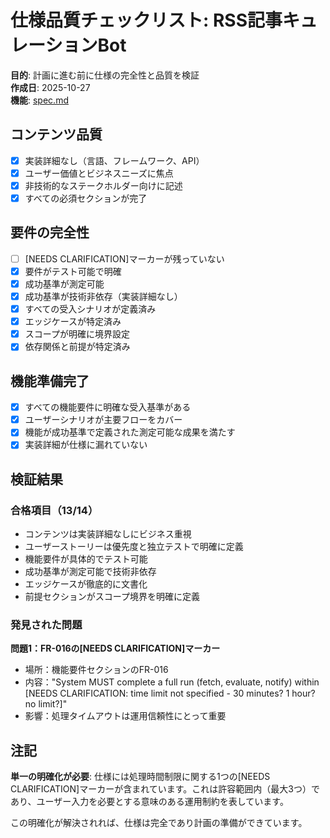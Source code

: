 # 仕様品質チェックリスト: RSS記事キュレーションBot

**目的**: 計画に進む前に仕様の完全性と品質を検証  
**作成日**: 2025-10-27  
**機能**: [spec.md](../spec.md)

## コンテンツ品質

- [x] 実装詳細なし（言語、フレームワーク、API）
- [x] ユーザー価値とビジネスニーズに焦点
- [x] 非技術的なステークホルダー向けに記述
- [x] すべての必須セクションが完了

## 要件の完全性

- [ ] [NEEDS CLARIFICATION]マーカーが残っていない
- [x] 要件がテスト可能で明確
- [x] 成功基準が測定可能
- [x] 成功基準が技術非依存（実装詳細なし）
- [x] すべての受入シナリオが定義済み
- [x] エッジケースが特定済み
- [x] スコープが明確に境界設定
- [x] 依存関係と前提が特定済み

## 機能準備完了

- [x] すべての機能要件に明確な受入基準がある
- [x] ユーザーシナリオが主要フローをカバー
- [x] 機能が成功基準で定義された測定可能な成果を満たす
- [x] 実装詳細が仕様に漏れていない

## 検証結果

### 合格項目（13/14）
- コンテンツは実装詳細なしにビジネス重視
- ユーザーストーリーは優先度と独立テストで明確に定義
- 機能要件が具体的でテスト可能
- 成功基準が測定可能で技術非依存
- エッジケースが徹底的に文書化
- 前提セクションがスコープ境界を明確に定義

### 発見された問題

**問題1：FR-016の[NEEDS CLARIFICATION]マーカー**
- 場所：機能要件セクションのFR-016
- 内容："System MUST complete a full run (fetch, evaluate, notify) within [NEEDS CLARIFICATION: time limit not specified - 30 minutes? 1 hour? no limit?]"
- 影響：処理タイムアウトは運用信頼性にとって重要

## 注記

**単一の明確化が必要**: 仕様には処理時間制限に関する1つの[NEEDS CLARIFICATION]マーカーが含まれています。これは許容範囲内（最大3つ）であり、ユーザー入力を必要とする意味のある運用制約を表しています。

この明確化が解決されれば、仕様は完全であり計画の準備ができています。
